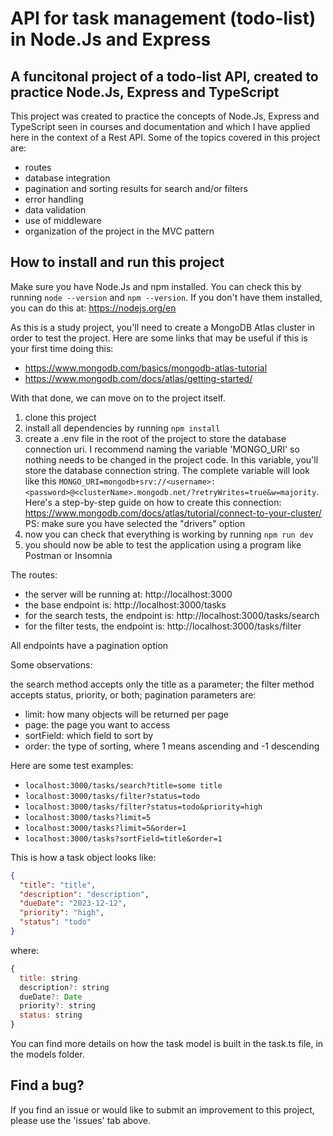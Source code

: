 # API for task management (todo-list) in Node.Js and Express

## A funcitonal project of a todo-list API, created to practice Node.Js, Express and TypeScript

This project was created to practice the concepts of Node.Js, Express and TypeScript seen in courses and documentation and which I have applied here in the context of a Rest API.
Some of the topics covered in this project are:

* routes
* database integration
* pagination and sorting results for search and/or filters
* error handling
* data validation
* use of middleware
* organization of the project in the MVC pattern

## How to install and run this project

Make sure you have Node.Js and npm installed. You can check this by running `node --version` and `npm --version`. If you don't have them installed, you can do this at: https://nodejs.org/en

As this is a study project, you'll need to create a MongoDB Atlas cluster in order to test the project. Here are some links that may be useful if this is your first time doing this:

* https://www.mongodb.com/basics/mongodb-atlas-tutorial
* https://www.mongodb.com/docs/atlas/getting-started/

With that done, we can move on to the project itself.

1. clone this project
2. install all dependencies by running `npm install`
3. create a .env file in the root of the project to store the database connection uri. I recommend naming the variable 'MONGO_URI' so nothing needs to be changed in the project code. In this variable, you'll store the database connection string. The complete variable will look like this `MONGO_URI=mongodb+srv://<username>:<password>@<clusterName>.mongodb.net/?retryWrites=true&w=majority`. Here's a step-by-step guide on how to create this connection: https://www.mongodb.com/docs/atlas/tutorial/connect-to-your-cluster/ PS: make sure you have selected the "drivers" option
4. now you can check that everything is working by running `npm run dev`
5. you should now be able to test the application using a program like Postman or Insomnia

The routes:

* the server will be running at: http://localhost:3000
* the base endpoint is: http://localhost:3000/tasks
* for the search tests, the endpoint is: http://localhost:3000/tasks/search
* for the filter tests, the endpoint is: http://localhost:3000/tasks/filter

All endpoints have a pagination option

Some observations:

the search method accepts only the title as a parameter; the filter method accepts status, priority, or both; pagination parameters are:
* limit: how many objects will be returned per page
* page: the page you want to access
* sortField: which field to sort by
* order: the type of sorting, where 1 means ascending and -1 descending

Here are some test examples:

* `localhost:3000/tasks/search?title=some title`
* `localhost:3000/tasks/filter?status=todo`
* `localhost:3000/tasks/filter?status=todo&priority=high`
* `localhost:3000/tasks?limit=5`
* `localhost:3000/tasks?limit=5&order=1`
* `localhost:3000/tasks?sortField=title&order=1`

This is how a task object looks like:

```json
{
  "title": "title",
  "description": "description",
  "dueDate": "2023-12-12",
  "priority": "high",
  "status": "todo"
}
```
where:

```javascript
{
  title: string
  description?: string
  dueDate?: Date
  priority?: string
  status: string
}
```
You can find more details on how the task model is built in the task.ts file, in the models folder.

## Find a bug?

If you find an issue or would like to submit an improvement to this project, please use the 'issues' tab above.
